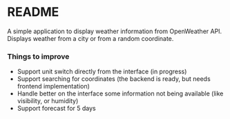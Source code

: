 # README

A simple application to display weather information from OpenWeather API. Displays weather from a city or from a random coordinate.

### Things to improve

- Support unit switch directly from the interface (in progress)
- Support searching for coordinates (the backend is ready, but needs frontend implementation)
- Handle better on the interface some information not being available (like visibility, or humidity)
- Support forecast for 5 days
